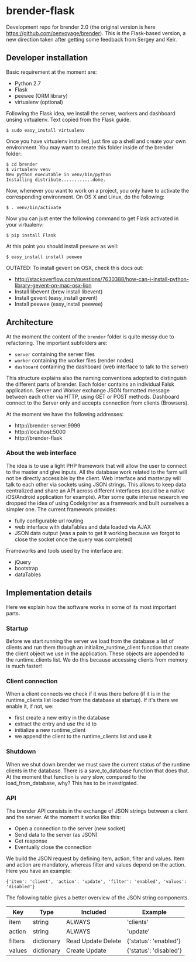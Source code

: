 # brender-flask


Development repo for brender 2.0 (the original version is here https://github.com/oenvoyage/brender). This is the Flask-based version, a new direction taken after getting some feedback from Sergey and Keir.

## Developer installation
Basic requirement at the moment are:

* Python 2.7
* Flask
* peewee (ORM library)
* virtualenv (optional)

Following the Flask idea, we install the server, workers and dashboard unsing virtualenv. Text copied from the Flask guide. 

```
$ sudo easy_install virtualenv
```

Once you have virtualenv installed, just fire up a shell and create your own environment. You may want to create this folder inside of the brender folder:

```
$ cd brender
$ virtualenv venv
New python executable in venv/bin/python
Installing distribute............done.
```

Now, whenever you want to work on a project, you only have to activate the corresponding environment. On OS X and Linux, do the following:

```
$ . venv/bin/activate
```

Now you can just enter the following command to get Flask activated in your virtualenv:

```
$ pip install Flask
```

At this point you should install peewee as well:

```
$ easy_install install peewee
```


OUTATED: To install gevent on OSX, check this docs out:

* http://stackoverflow.com/questions/7630388/how-can-i-install-python-library-gevent-on-mac-osx-lion
* Install libevent (brew install libevent)
* Install gevent (easy_install gevent)
* Install peewee (easy_install peewee)

## Architecture
At the moment the content of the `brender` folder is quite messy due to refactoring. The important subfolders are:

* `server` containing the server files
* `worker` containing the worker files (render nodes)
* `dashboard` containing the dashboard (web interface to talk to the server)

This structure explains also the naming conventions adopted to distinguish the different parts of brender. 
Each folder contains an individual Falsk application. Server and Worker exchange JSON formatted message between each other via HTTP, using GET or POST methods.
Dashboard connect to the Server only and accepts connection from clients (Browsers).

At the moment we have the following addresses:

* http://brender-server:9999
* http://localhost:5000
* http://brender-flask 


### About the web interface
The idea is to use a light PHP framework that will allow the user to connect to the master and give inputs. All the database work related to the farm will not be directly accessible by the client. Web interface and master.py will talk to each other via sockets using JSON strings.
This allows to keep data centralized and share an API across different interfaces (could be a native iOS/Android application for example).
After some quite intense research we dropped the idea of using CodeIgniter as a framweork and built ourselves a simpler one. The current framework provides:

* fully configurable url routing
* web interface with dataTables and data loaded via AJAX
* JSON data output (was a pain to get it working because we forgot to close the socket once the query was completed)



Frameworks and tools used by the interface are:

* jQuery
* bootstrap
* dataTables 

## Implementation details
Here we explain how the software works in some of its most important parts.

### Startup
Before we start running the server we load from the database a list of clients and run them through an initialize_runtime_client function that create the client object we use in the application. These objects are appended to the runtime_clients list. We do this because accessing clients from memory is much faster!

### Client connection
When a client connects we check if it was there before (if it is in the runtime_clients list loaded from the database at startup). If it's there we enable it, if not, we: 

* first create a new entry in the database
* extract the entry and use the id to
* initialize a new runtime_client
* we append the client to the runtime_clients list and use it

### Shutdown
When we shut down brender we must save the current status of the runtime clients in the database. There is a save_to_database function that does that. At the moment that function is very slow, compared to the load_from_database, why? This has to be investigated.

### API
The brender API consists in the exchange of JSON strings between a client and the server. At the moment it works like this:

* Open a connection to the server (new socket)
* Send data to the server (as JSON)
* Get response
* Eventually close the connection

We build the JSON request by defining item, action, filter and values. Item and action are mandatory, whereas filter and values depend on the action. Here you have an example:

`{'item': 'client', 'action': 'update', 'filter': 'enabled', 'values': 'disabled'}`

The following table gives a better overview of the JSON string components.

<table>
    <thead>
   		<tr>
        	<th>Key</th>
        	<th>Type</th>
        	<th>Included</th>
        	<th>Example</th>
        </tr>
    </thead>
    <tbody>
    	<tr>
    		<td>item</td>
    		<td>string</td>
    		<td>ALWAYS</td>
    		<td>'clients'</td>
    	</tr>
    	<tr>
    		<td>action</td>
    		<td>string</td>
    		<td>ALWAYS</td>
    		<td>'update'</td>
    	</tr>
    	<tr>
    		<td>filters</td>
    		<td>dictionary</td>
    		<td>Read Update Delete</td>
    		<td>{'status': 'enabled'}</td>
    	</tr>
    	<tr>
    		<td>values</td>
    		<td>dictionary</td>
    		<td>Create Update</td>
    		<td>{'status': 'disabled'}</td>
    	</tr>
    </tbody>
</table>

